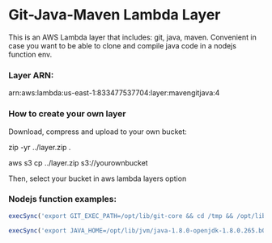 # Git-Java-Maven Lambda Layer

This is an AWS Lambda layer that includes: git, java, maven. Convenient in case you want to be able to clone and compile java code in a nodejs function env.

### Layer ARN:

arn:aws:lambda:us-east-1:833477537704:layer:mavengitjava:4

### How to create your own layer

Download, compress and upload to your own bucket:

zip -yr ../layer.zip .

aws s3 cp ../layer.zip s3://yourownbucket

Then, select your bucket in aws lambda layers option

### Nodejs function examples:

```javascript
execSync('export GIT_EXEC_PATH=/opt/lib/git-core && cd /tmp && /opt/lib/git clone ' + repo)

execSync('export JAVA_HOME=/opt/lib/jvm/java-1.8.0-openjdk-1.8.0.265.b01-1.lambda2.0.1.x86_64 && export PATH=${PATH}:/opt/lib/jvm/java-1.8.0-openjdk-1.8.0.265.b01-1.lambda2.0.1.x86_64/bin && export M2_HOME=/opt/lib/apache-maven-3.0.5 && export PATH=${M2_HOME}/bin:${PATH} && ' + 'cd ' + path + ' && mvn -v', { stdio: 'ignore' })
```


